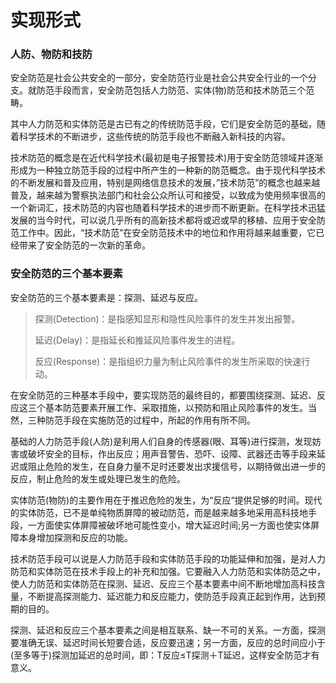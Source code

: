 # 实现形式

### 人防、物防和技防

安全防范是社会公共安全的一部分，安全防范行业是社会公共安全行业的一个分支。就防范手段而言，安全防范包括人力防范、实体\(物\)防范和技术防范三个范畴。

其中人力防范和实体防范是古已有之的传统防范手段，它们是安全防范的基础，随着科学技术的不断进步，这些传统的防范手段也不断融入新科技的内容。

技术防范的概念是在近代科学技术\(最初是电子报警技术\)用于安全防范领域并逐渐形成为一种独立防范手段的过程中所产生的一种新的防范概念。由于现代科学技术的不断发展和普及应用，特别是网络信息技术的发展，”技术防范”的概念也越来越普及，越来越为警察执法部门和社会公众所认可和接受，以致成为使用频率很高的一个新词汇，技术防范的内容也随着科学技术的进步而不断更新。在科学技术迅猛发展的当今时代，可以说几乎所有的高新技术都将或迟或早的移植、应用于安全防范工作中。因此，“技术防范”在安全防范技术中的地位和作用将越来越重要，它已经带来了安全防范的一次新的革命。

### 安全防范的三个基本要素

安全防范的三个基本要素是：探测、延迟与反应。

> 探测\(Detection\)：是指感知显形和隐性风险事件的发生并发出报警。
>
> 延迟\(Delay\)：是指延长和推延风险事件发生的进程。
>
> 反应\(Response\)：是指组织力量为制止风险事件的发生所采取的快速行动。

在安全防范的三种基本手段中，要实现防范的最终目的，都要围绕探测、延迟、反应这三个基本防范要素开展工作、采取措施，以预防和阻止风险事件的发生。当然，三种防范手段在实施防范的过程中，所起的作用有所不同。

基础的人力防范手段\(人防\)是利用人们自身的传感器\(眼、耳等\)进行探测，发现妨害或破坏安全的目标，作出反应；用声音警告、恐吓、设障、武器还击等手段来延迟或阻止危险的发生，在自身力量不足时还要发出求援信号，以期待做出进一步的反应，制止危险的发生或处理已发生的危险。

实体防范\(物防\)的主要作用在于推迟危险的发生，为“反应“提供足够的时间。现代的实体防范，已不是单纯物质屏障的被动防范，而是越来越多地采用高科技地手段，一方面使实体屏障被破坏地可能性变小，增大延迟时间;另一方面也使实体屏障本身增加探测和反应的功能。

技术防范手段可以说是人力防范手段和实体防范手段的功能延伸和加强，是对人力防范和实体防范在技术手段上的补充和加强。它要融入人力防范和实体防范之中，使人力防范和实体防范在探测、延迟、反应三个基本要素中间不断地增加高科技含量，不断提高探测能力、延迟能力和反应能力，使防范手段真正起到作用，达到预期的目的。

探测、延迟和反应三个基本要素之间是相互联系、缺一不可的关系。一方面，探测要准确无误、延迟时间长短要合适，反应要迅速；另一方面，反应的总时间应小于\(至多等于\)探测加延迟的总时间，即：T反应≤T探测＋T延迟，这样安全防范才有意义。

## 



